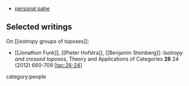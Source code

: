 
* [personal pahe](https://www.qcc.cuny.edu/mathCS/people/jfunk.html)


## Selected writings

On [[isotropy groups of toposes]]:

* [[Jonathon Funk]], [[Pieter Hofstra]], [[Benjamin Steinberg]]: *Isotropy and crossed toposes*, Theory and Applications of Categories **26** 24 (2012) 660-709 &lbrack;[tac:26-24](http://www.tac.mta.ca/tac/volumes/26/24/26-24abs.html)&rbrack;



category:people